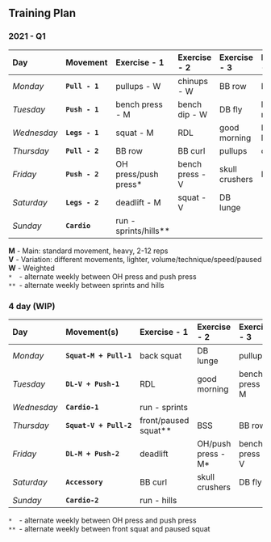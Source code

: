 ## Training Plan


### 2021 - Q1

| Day         | Movement       | Exercise - 1          | Exercise - 2        | Exercise - 3      | Exercise - 4      |
| :---------- | :------------- | :-------------------- | :------------------ | :---------------- | :---------------- |
| *Monday*    | **`Pull - 1`** | pullups - W           | chinups - W         | BB row            | DB curl           |
| *Tuesday*   | **`Push - 1`** | bench press - M       | bench dip - W       | DB fly            | lat/front raise   |
| *Wednesday* | **`Legs - 1`** | squat - M             | RDL                 | good morning      | DB lunge          |
| *Thursday*  | **`Pull - 2`** | BB row                | BB curl             | pullups           | chinups           |
| *Friday*    | **`Push - 2`** | OH press/push press*  | bench press - V     | skull crushers    | DB fly            |
| *Saturday*  | **`Legs - 2`** | deadlift - M          | squat - V           | DB lunge          |                   |
| *Sunday*    | **`Cardio  `** | run - sprints/hills** |                     |                   |                   |


**M** - Main: standard movement, heavy, 2-12 reps  
**V** - Variation: different movements, lighter, volume/technique/speed/paused  
**W** - Weighted  
`* ` - alternate weekly between OH press and push press  
`**` - alternate weekly between sprints and hills


### 4 day (WIP)

| Day         | Movement(s)            | Exercise - 1          | Exercise - 2         | Exercise - 3       | Exercise - 4       |
| :---------- | :--------------------- | :-------------------- | :------------------- | :----------------- | :----------------- |
| *Monday*    | **`Squat-M + Pull-1`** | back squat            | DB lunge             | pullups            | BB row             |
| *Tuesday*   | **`DL-V + Push-1   `** | RDL                   | good morning         | bench press - M    | OH/push press - V* |
| *Wednesday* | **`Cardio-1        `** | run - sprints         |                      |                    |                    |
| *Thursday*  | **`Squat-V + Pull-2`** | front/paused squat**  | BSS                  | BB row             | chinups            |
| *Friday*    | **`DL-M + Push-2   `** | deadlift              | OH/push press - M*   | bench press - V    | dips               |
| *Saturday*  | **`Accessory       `** | BB curl               | skull crushers       | DB fly             | lat/front raise    |
| *Sunday*    | **`Cardio-2        `** | run - hills           |                      |                    |                    |


`* ` - alternate weekly between OH press and push press  
`**` - alternate weekly between front squat and paused squat
